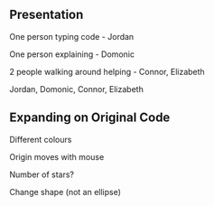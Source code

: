 ## Presentation
One person typing code - Jordan

One person explaining - Domonic

2 people walking around helping - Connor, Elizabeth


Jordan, Domonic, Connor, Elizabeth

## Expanding on Original Code
Different colours

Origin moves with mouse

Number of stars?

Change shape (not an ellipse)

